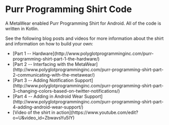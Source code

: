 # Purr Programming Shirt Code

A MetaWear enabled Purr Programming Shirt for Android.  All of the code is written in Kotlin.

See the following blog posts and videos for more information about the shirt and information on how to build your own:

<ul>
<li>[Part 1 -- Hardware](http://www.polyglotprogramminginc.com/purr-programming-shirt-part-1-the-hardware/) </li>
<li>[Part 2 -- Interfacing with the MetaWear](http://www.polyglotprogramminginc.com/purr-programming-shirt-part-2-communicating-with-the-metawear/)</li>
<li>[Part 3 -- Adding Notification Support](http://www.polyglotprogramminginc.com/purr-programming-shirt-part-3-changing-colors-based-on-twitter-notifications/)</li>
<li>[Part 4 -- Adding in Android Wear Support](http://www.polyglotprogramminginc.com/purr-programming-shirt-part-4-adding-android-wear-support/)</li>
<li>[Video of the shirt in action](https://www.youtube.com/edit?o=U&video_id=ZbwavsYu5IY)</li>
